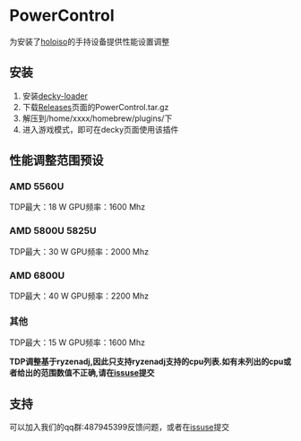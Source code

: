 # PowerControl

为安装了[holoiso](https://github.com/theVakhovskeIsTaken/holoiso)的手持设备提供性能设置调整

## 安装

1. 安装[decky-loader](https://github.com/SteamDeckHomebrew/decky-loader)
2. 下载[Releases](https://github.com/Gawah/PowerControl/releases)页面的PowerControl.tar.gz
3. 解压到/home/xxxx/homebrew/plugins/下
4. 进入游戏模式，即可在decky页面使用该插件

## 性能调整范围预设

### AMD 5560U
TDP最大：18 W  GPU频率：1600 Mhz

### AMD 5800U 5825U
TDP最大：30 W  GPU频率：2000 Mhz

### AMD 6800U
TDP最大：40 W  GPU频率：2200 Mhz

### 其他
TDP最大：15 W  GPU频率：1600 Mhz

**TDP调整基于ryzenadj,因此只支持ryzenadj支持的cpu列表.如有未列出的cpu或者给出的范围数值不正确,请在[issuse](https://github.com/Gawah/PowerControl/issues)提交**

## 支持
   可以加入我们的qq群:487945399反馈问题，或者在[issuse](https://github.com/Gawah/PowerControl/issues)提交
